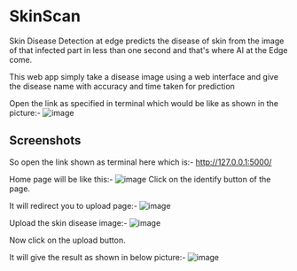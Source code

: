 # SkinScan

Skin Disease Detection at edge predicts the disease of skin from the image of that infected part in less than one second and that's where AI at the Edge come.

This web app simply take a disease image using a web interface and give the disease name with accuracy and time taken for prediction

Open the link as specified in terminal which would be like as shown in the picture:-
![image](https://github.com/n1ranam/SkinScan/assets/110462325/79665478-2e64-41c3-83d5-376d2657bd28)


## Screenshots

So open the link shown as terminal here which is:- http://127.0.0.1:5000/

Home page will be like this:-
![image](https://github.com/n1ranam/SkinScan/assets/110462325/130ff44a-a677-40cb-b5de-473eba526d90)
Click on the identify button of the page.

It will redirect you to upload page:-
![image](https://github.com/n1ranam/SkinScan/assets/110462325/9c79b5b9-0737-4114-98f6-b2ea22ff19f2)

Upload the skin disease image:-
![image](https://github.com/n1ranam/SkinScan/assets/110462325/588da18c-17f6-4c76-9949-52dbdcc2b19f)

Now click on the upload button.

It will give the result as shown in below picture:-
![image](https://github.com/n1ranam/SkinScan/assets/110462325/a9142c22-90ef-41ef-9dbb-826048392f6d)
